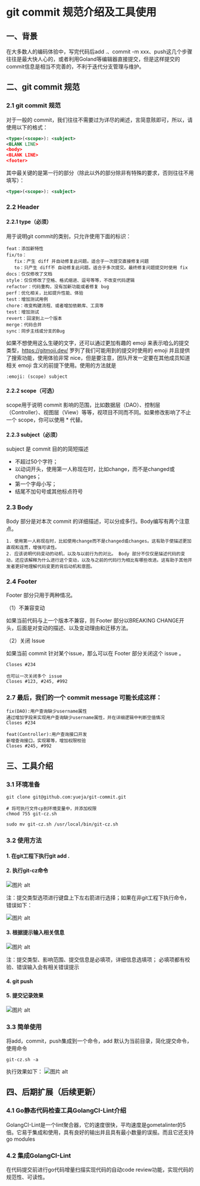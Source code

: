 # git commit 规范介绍及工具使用

## 一、背景
在大多数人的编码体验中，写完代码后add .、commit -m xxx、push这几个步骤往往是最大快人心的，或者利用Goland等编辑器直接提交，但是这样提交的commit信息是相当不完善的，不利于迭代分支管理与维护。

## 二、git commit 规范
### 2.1 git commit 规范
对于一般的 commit，我们往往不需要过为详尽的阐述，言简意赅即可，所以，请使用以下的格式：
```xml
<type>(<scope>): <subject>
<BLANK LINE>
<body>
<BLANK LINE>
<footer>
```
其中最关键的是第一行的部分（除此以外的部分除非有特殊的要求，否则往往不用填写）：
```xml
<type>(<scope>): <subject>
```


### 2.2 Header
#### 2.2.1 type（必须）
用于说明git commit的类别，只允许使用下面的标识：

```shell
feat：添加新特性
fix/to：
   fix：产生 diff 并自动修复此问题。适合于一次提交直接修复问题
   to：只产生 diff不 自动修复此问题。适合于多次提交。最终修复问题提交时使用 fix
docs：仅仅修改了文档
style：仅仅修改了空格、格式缩进、逗号等等，不改变代码逻辑
refactor：代码重构，没有加新功能或者修复 bug
perf：优化相关，比如提升性能、体验
test：增加测试用例
chore：改变构建流程、或者增加依赖库、工具等
test：增加测试
revert：回滚到上一个版本
merge：代码合并
sync：同步主线或分支的Bug
```
如果不想使用这么生硬的文字，还可以通过更加有趣的 emoji 来表示咱么的提交类型，https://gitmoji.dev/ 罗列了我们可能用到的提交时使用的 emoji 并且提供了搜索功能，使用体验非常 nice，但是要注意，团队开发一定要在其他成员知道相关 emoji 含义的前提下使用。使用的方法就是

```
:emoji: (scope) subject
```

#### 2.2.2 scope（可选）
scope用于说明 commit 影响的范围，比如数据层（DAO）、控制层（Controller）、视图层（View）等等，视项目不同而不同。如果修改影响了不止一个 scope，你可以使用 * 代替。

#### 2.2.3 subject（必须）
subject 是 commit 目的的简短描述
- 不超过50个字符；
- 以动词开头，使用第一人称现在时，比如change，而不是changed或changes；
- 第一个字母小写；
- 结尾不加句号或其他标点符号

### 2.3 Body
Body 部分是对本次 commit 的详细描述，可以分成多行。Body编写有两个注意点。
```shell
1. 使用第一人称现在时，比如使用change而不是changed或changes。这有助于使描述更加直观和连贯，增强可读性。
2. 应该说明代码变动的动机，以及与以前行为的对比。 Body 部分不仅仅是描述代码的变动，还应该解释为什么进行这个变动，以及与之前的代码行为相比有哪些改进。这有助于其他开发者更好地理解代码变更的背后动机和意图。
```

### 2.4 Footer
Footer 部分只用于两种情况。

（1）不兼容变动

如果当前代码与上一个版本不兼容，则 Footer 部分以BREAKING CHANGE开头，后面是对变动的描述、以及变动理由和迁移方法。

（2）关闭 Issue

如果当前 commit 针对某个issue，那么可以在 Footer 部分关闭这个 issue 。


```shell
Closes #234

也可以一次关闭多个 issue
Closes #123, #245, #992
```

### 2.7 最后，我们的一个 commit message 可能长成这样：

```shell
fix(DAO):用户查询缺少username属性
通过增加字段来实现用户查询缺少username属性，并在详细逻辑中判断空值情况
Closes #234
```

```
feat(Controller):用户查询接口开发
新增查询接口，实现幂等，增加权限校验
Closes #245, #992
```

## 三、工具介绍
### 3.1 环境准备
```shell
git clone git@github.com:yueja/git-commit.git

# 将可执行文件cp到环境变量中，并添加权限
chmod 755 git-cz.sh

sudo mv git-cz.sh /usr/local/bin/git-cz.sh
```
### 3.2 使用方法
#### 1. 在git工程下执行git add .
#### 2. 执行git-cz命令
![图片 alt](./img/WX20240716-225325@2x.png "图片 title")

注：提交类型选项进行键盘上下左右箭进行选择；如果在非git工程下执行命令，错误如下：

![图片 alt](./img/WX20240716-225554@2x.png "图片 title")

#### 3. 根据提示输入相关信息

![图片 alt](./img/WX20240716-225821@2x.png "图片 title")

注：提交类型、影响范围、提交信息是必填项，详细信息选填项；
必填项都有校验、错误输入会有相关错误提示

#### 4. git push

#### 5. 提交记录效果
![图片 alt](./img/WX20240717-095247.png "图片 title")

### 3.3 简单使用
将add，commit，push集成到一个命令，add 默认为当前目录，简化提交命令，使用命令
```shell
git-cz.sh -a
```
执行效果如下：
![图片 alt](./img/WX20240716-230811@2x.png "图片 title")


## 四、后期扩展（后续更新）
### 4.1 Go静态代码检查⼯具GolangCI-Lint介绍
GolangCI-Lint是⼀个lint聚合器，它的速度很快，平均速度是gometalinter的5
倍。它易于集成和使⽤，具有良好的输出并且具有最⼩数量的误报。⽽且它还⽀持go
modules

### 4.2 集成GolangCI-Lint
在代码提交前进行go代码增量扫描实现代码的自动code review功能，实现代码的规范性、可读性。
